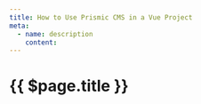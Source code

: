 ```yaml
---
title: How to Use Prismic CMS in a Vue Project
meta:
  - name: description
    content: 
---
```


# {{ $page.title }}
